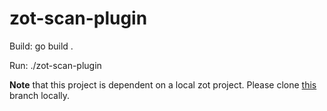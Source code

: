 # zot-scan-plugin

Build:
go build .

Run:
./zot-scan-plugin

**Note** that this project is dependent on a local zot project. Please clone [this](https://github.com/laurentiuNiculae/zot/tree/makeTrivyExternal) branch locally.
